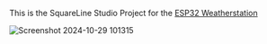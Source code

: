 This is the SquareLine Studio Project for the [ESP32 Weatherstation](https://www.haraldkreuzer.net/en/news/esp32-weather-station-20-radio-sensors-open-meteo-api-ips-display-mmwave-radar-fine-dust-sensor-and-much-more) 

![Screenshot 2024-10-29 101315](https://github.com/user-attachments/assets/5d467cbe-66b3-4459-9cf7-73c9e4965e32)
